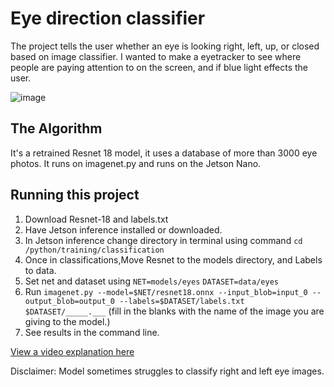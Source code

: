 # Eye direction classifier

 The project tells the user whether an eye is looking right, left, up, or closed based on image classifier. I wanted to make a eyetracker to see where people are paying attention to on the screen, and if blue light effects the user.  

![image](https://drive.google.com/uc?export=view&id=15ArtP2C1qQWfQNqUKgmTmp_JJ3sN8Vi5)

## The Algorithm

It's a retrained Resnet 18 model, it uses a database of more than 3000 eye photos. It runs on imagenet.py and runs on the Jetson Nano. 

## Running this project

1. Download Resnet-18 and labels.txt
2. Have Jetson inference installed or downloaded.
3. In Jetson inference change directory in terminal using command ```cd /python/training/classification```
4. Once in classifications,Move Resnet to the models directory, and Labels to data.
5. Set net and dataset using ```NET=models/eyes``` ```DATASET=data/eyes```
6. Run ```imagenet.py --model=$NET/resnet18.onnx --input_blob=input_0 --output_blob=output_0 --labels=$DATASET/labels.txt $DATASET/_____.___``` (fill in the blanks with the name of the image you are giving to the model.)
7. See results in the command line.

[View a video explanation here](https://www.youtube.com/watch?v=6CJVVpkX6RI)


Disclaimer: Model sometimes struggles to classify right and left eye images.
